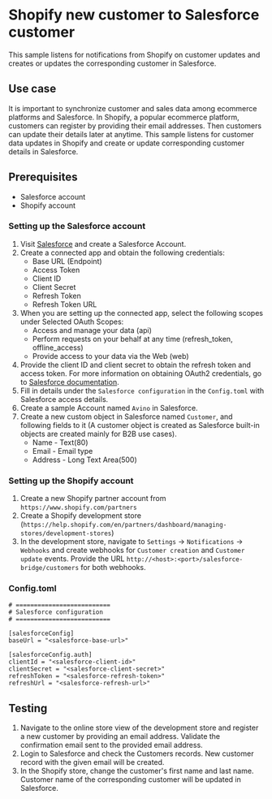 # Shopify new customer to Salesforce customer

This sample listens for notifications from Shopify on customer updates and creates or updates the corresponding customer in Salesforce.

## Use case

It is important to synchronize customer and sales data among ecommerce platforms and Salesforce. In Shopify, a popular ecommerce platform, customers can register by providing their email addresses. Then customers can update their details later at anytime. This sample listens for customer data updates in Shopify and create or update corresponding customer details in Salesforce.

## Prerequisites
* Salesforce account
* Shopify account

### Setting up the Salesforce account
1. Visit [Salesforce](https://www.salesforce.com/) and create a Salesforce Account.
2. Create a connected app and obtain the following credentials:
    *   Base URL (Endpoint)
    *   Access Token
    *   Client ID
    *   Client Secret
    *   Refresh Token
    *   Refresh Token URL
3. When you are setting up the connected app, select the following scopes under Selected OAuth Scopes:
    *   Access and manage your data (api)
    *   Perform requests on your behalf at any time (refresh_token, offline_access)
    *   Provide access to your data via the Web (web)
4. Provide the client ID and client secret to obtain the refresh token and access token. For more information on obtaining OAuth2 credentials, go to [Salesforce documentation](https://help.salesforce.com/articleView?id=remoteaccess_authenticate_overview.htm).
5. Fill in details under the `Salesforce configuration` in the `Config.toml` with Salesforce access details.
6. Create a sample Account named `Avino` in Salesforce.
7. Create a new custom object in Salesforce named `Customer`, and following fields to it (A customer object is created as Salesforce built-in objects are created mainly for B2B use cases).
    *   Name - Text(80)
    *   Email - Email type
    *   Address - Long Text Area(500)

### Setting up the Shopify account
1. Create a new Shopify partner account from `https://www.shopify.com/partners`
2. Create a Shopify development store (`https://help.shopify.com/en/partners/dashboard/managing-stores/development-stores`)
3. In the development store, navigate to `Settings` -> `Notifications` -> `Webhooks` and create webhooks for `Customer creation` and `Customer update` events. Provide the URL `http://<host>:<port>/salesforce-bridge/customers` for both webhooks.

### Config.toml
```
# ==========================
# Salesforce configuration
# ==========================

[salesforceConfig]
baseUrl = "<salesforce-base-url>"

[salesforceConfig.auth]
clientId = "<salesforce-client-id>"
clientSecret = "<salesforce-client-secret>"
refreshToken = "<salesforce-refresh-token>"
refreshUrl = "<salesforce-refresh-url>"
```

## Testing

1. Navigate to the online store view of the development store and register a new customer by providing an email address. Validate the confirmation email sent to the provided email address.
2. Login to Salesforce and check the Customers records. New customer record with the given email will be created.
3. In the Shopify store, change the customer's first name and last name. Customer name of the corresponding customer will be updated in Salesforce.
